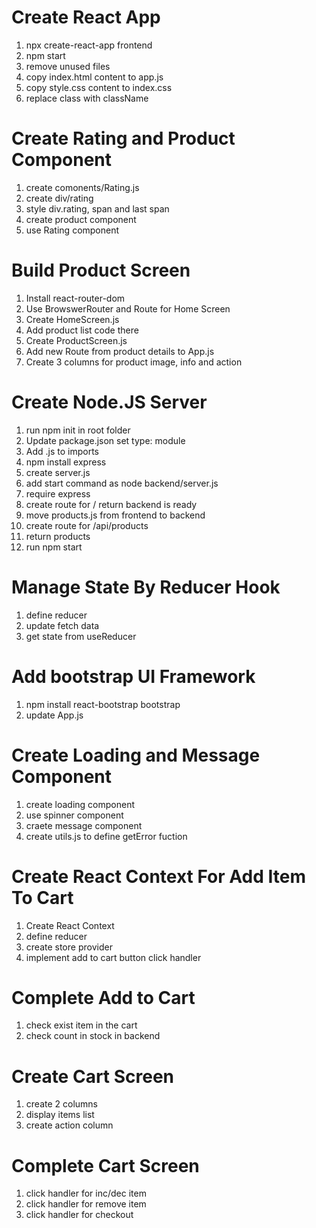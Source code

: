 # Create React App 
1. npx create-react-app frontend
2. npm start
3. remove unused files
4. copy index.html content to app.js
5. copy style.css content to index.css
6. replace class with className

# Create Rating and Product Component
1. create comonents/Rating.js
2. create div/rating
3. style div.rating, span and last span
4. create product component
5. use Rating component

# Build Product Screen
1. Install react-router-dom
2. Use BrowswerRouter and Route for Home Screen
3. Create HomeScreen.js
4. Add product list code there
5. Create ProductScreen.js
6. Add new Route from product details to App.js
7. Create 3 columns for product image, info and action

# Create Node.JS Server
1. run npm init in root folder
2. Update package.json set type: module
3. Add .js to imports
4. npm install express
5. create server.js
6. add start command as node backend/server.js
7. require express
8. create route for / return backend is ready
9. move products.js from frontend to backend
10. create route for /api/products
11. return products
12. run npm start

# Manage State By Reducer Hook
1. define reducer
2. update fetch data
3. get state from useReducer
 
# Add bootstrap UI Framework
1. npm install react-bootstrap bootstrap
2. update App.js

# Create Loading and Message Component
1. create loading component
2. use spinner component
3. craete message component
4. create utils.js to define getError fuction

 # Create React Context For Add Item To Cart
1. Create React Context
2. define reducer
3. create store provider
4. implement add to cart button click handler

# Complete Add to Cart
1. check exist item in the cart
2. check count in stock in backend

# Create Cart Screen
1. create 2 columns
2. display items list
3. create action column

# Complete Cart Screen
1. click handler for inc/dec item
2. click handler for remove item
3. click handler for checkout